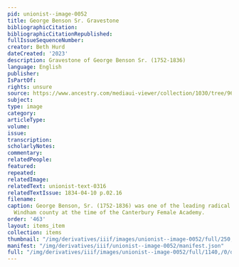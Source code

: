 ```yaml
---
pid: unionist--image-0052
title: George Benson Sr. Gravestone
bibliographicCitation: 
bibliographicCitationRepublished: 
fullIssueSequenceNumber: 
creator: Beth Hurd
dateCreated: '2023'
description: Gravestone of George Benson Sr. (1752-1836)
language: English
publisher: 
IsPartOf: 
rights: unsure
source: https://www.ancestry.com/mediaui-viewer/collection/1030/tree/9618201/person/192418388400/media/d3ec20ab-0f96-461e-97aa-a476b0918557?_phsrc=ZOy738&_phstart=successSource
subject: 
type: image
category: 
articleType: 
volume: 
issue: 
transcription: 
scholarlyNotes: 
commentary: 
relatedPeople: 
featured: 
repeated: 
relatedImage: 
relatedText: unionist-text-0316
relatedTextIssue: 1834-04-10 p.02.16
filename: 
caption: George Benson, Sr. (1752-1836) was one of the leading radical thinkers in
  Windham county at the time of the Canterbury Female Academy.
order: '463'
layout: items_item
collection: items
thumbnail: "/img/derivatives/iiif/images/unionist--image-0052/full/250,/0/default.jpg"
manifest: "/img/derivatives/iiif/unionist--image-0052/manifest.json"
full: "/img/derivatives/iiif/images/unionist--image-0052/full/1140,/0/default.jpg"
---
```

